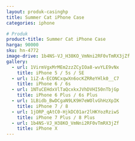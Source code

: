 ```yaml
---
layout: produk-casinghp
title: Summer Cat iPhone Case
categories: iphone

# Produk
product-title: Summer Cat iPhone Case
harga: 90000
sku: hn-4772
image-drive: 1b4NS-VJ_H38KO_VmNni2RF0vTmRX3jZf
gallery:
  - url: 1VirmVgxMrMEm2zzZCyIOa8-wvYLE9vNx
    title: iPhone 5 / 5s / SE
  - url: 1iZ-A-ECONCxqwXn6ocKZRReYHlk0__C7
    title: iPhone 6 / 6s
  - url: 1NTuCEHdxVlTaQcxkxJVhDVHI50nTbjGp
    title: iPhone 6 Plus / 6s Plus
  - url: 1LBidb_BwDCgaN9LK9H7eWOlvGhHzXpIK
    title: iPhone 7 / 8
  - url: 1jORP_qAtC0-HjkDC01ar2lHKYozRziwS
    title: iPhone 7 Plus / 8 Plus
  - url: 1b4NS-VJ_H38KO_VmNni2RF0vTmRX3jZf
    title: iPhone X
---
```

